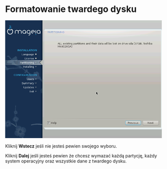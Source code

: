 # Formatowanie twardego dysku

![](./images/dx2-takeOverHdConfirm.png)

Kliknij **Wstecz** jeśli nie jesteś pewien swojego wyboru.

Kliknij **Dalej** jeśli jesteś pewien że chcesz wymazać każdą partycję, każdy system operacyjny oraz wszystkie dane z twardego dysku.

